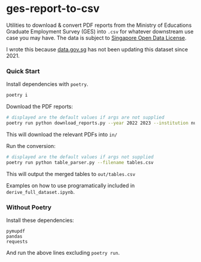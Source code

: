 # ges-report-to-csv

Utilities to download & convert PDF reports from the Ministry of Educations Graduate Employment Survey (GES) into `.csv` for whatever downstream use case you may have. The data is subject to [Singapore Open Data License](https://beta.data.gov.sg/open-data-license).

I wrote this because [data.gov.sg](https://beta.data.gov.sg/collections/415/view) has not been updating this dataset since 2021.

### Quick Start

Install dependencies with `poetry`.

```bash
poetry i
```

Download the PDF reports:

```bash
# displayed are the default values if args are not supplied
poetry run python download_reports.py --year 2022 2023 --institution nus ntu smu sutd suss smu
```

This will download the relevant PDFs into `in/`

Run the conversion:

```bash
# displayed are the default values if args not supplied
poetry run python table_parser.py --filename tables.csv
```

This will output the merged tables to `out/tables.csv`

Examples on how to use programatically included in `derive_full_dataset.ipynb`.

### Without Poetry

Install these dependencies:

```
pymupdf
pandas
requests
```

And run the above lines excluding `poetry run`.
